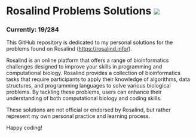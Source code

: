 # Rosalind Problems Solutions ![](https://geps.dev/progress/7)  
### Currently: 19/284

This GitHub repository is dedicated to my personal solutions for the problems found on Rosalind (https://rosalind.info/). 

Rosalind is an online platform that offers a range of bioinformatics challenges designed to improve your skills in programming and computational biology. Rosalind provides a collection of bioinformatics tasks that require participants to apply their knowledge of algorithms, data structures, and programming languages to solve various biological problems. By tackling these problems, users can enhance their understanding of both computational biology and coding skills. 

These solutions are not official or endorsed by Rosalind, but rather represent my own personal practice and learning process. 

Happy coding!
